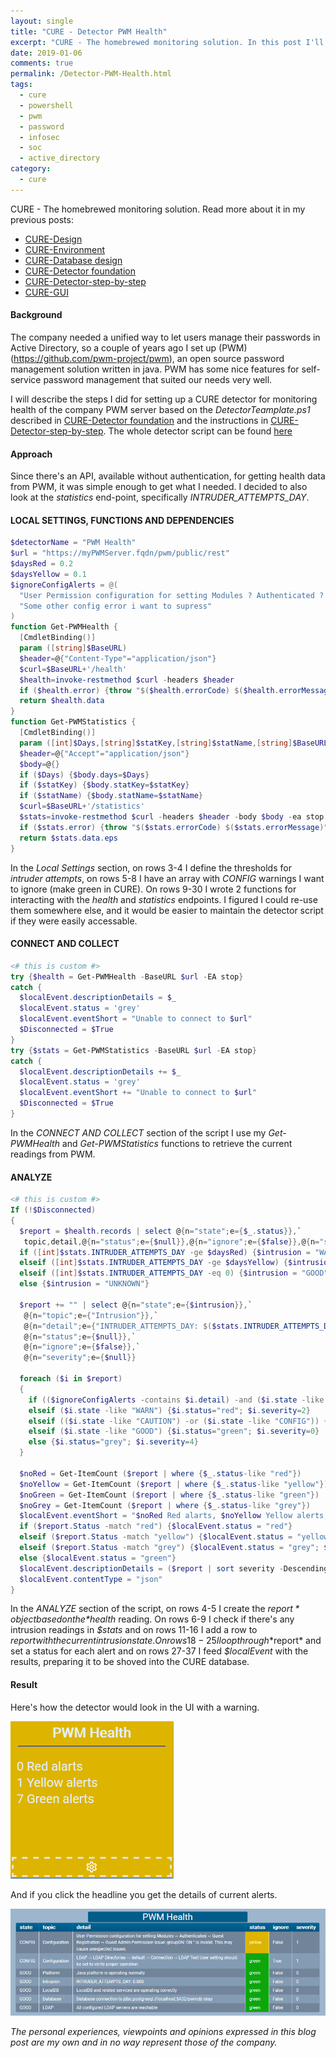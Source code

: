 ```yaml
---
layout: single
title: "CURE - Detector PWM Health"
excerpt: "CURE - The homebrewed monitoring solution. In this post I'll describe the steps for setting up a detector monitoring PWM health."
date: 2019-01-06
comments: true
permalink: /Detector-PWM-Health.html
tags:
  - cure
  - powershell
  - pwm
  - password
  - infosec
  - soc
  - active_directory
category:
  - cure
---
```

CURE - The homebrewed monitoring solution. Read more about it in my previous posts:
- [CURE-Design](/CURE-Design.html)
- [CURE-Environment](/CURE-Environment.html)
- [CURE-Database design](/CURE-Database-design.html)
- [CURE-Detector foundation](/CURE-Detector-foundation.html)
- [CURE-Detector-step-by-step](/CURE-Detector-step-by-step.html)
- [CURE-GUI](/CURE-GUI.html)

#### Background
The company needed a unified way to let users manage their passwords in Active Directory, so a couple of years ago I set up (PWM)(https://github.com/pwm-project/pwm), an open source password management solution written in java. PWM has some nice features for self-service password management that suited our needs very well.

I will describe the steps I did for setting up a CURE detector for monitoring health of the company PWM server based on the *DetectorTeamplate.ps1* described in [CURE-Detector foundation](/CURE-Detector-foundation.html) and the instructions in [CURE-Detector-step-by-step](/CURE-Detector-step-by-step.html).
The whole detector script can be found [here](https://github.com/bofh-m3/CURE/blob/master/Detectors/PWMHealth.ps1)

#### Approach
Since there's an API, available without authentication, for getting health data from PWM, it was simple enough to get what I needed. I decided to also look at the *statistics* end-point, specifically *INTRUDER_ATTEMPTS_DAY*.

#### LOCAL SETTINGS, FUNCTIONS AND DEPENDENCIES
```powershell
$detectorName = "PWM Health"
$url = "https://myPWMServer.fqdn/pwm/public/rest"
$daysRed = 0.2
$daysYellow = 0.1
$ignoreConfigAlerts = @(
  "User Permission configuration for setting Modules ? Authenticated ? Guest Registration ? Guest Admin Permission issue: groupDN: DN '' is invalid.  This may cause unexpected issues."
  "Some other config error i want to supress"
)
function Get-PWMHealth {
  [CmdletBinding()]
  param ([string]$BaseURL)
  $header=@{"Content-Type"="application/json"}
  $curl=$BaseURL+'/health'
  $health=invoke-restmethod $curl -headers $header
  if ($health.error) {throw "$($health.errorCode) $($health.errorMessage)"}
  return $health.data
}
function Get-PWMStatistics {
  [CmdletBinding()]
  param ([int]$Days,[string]$statKey,[string]$statName,[string]$BaseURL)
  $header=@{"Accept"="application/json"}
  $body=@{}
  if ($Days) {$body.days=$Days}
  if ($statKey) {$body.statKey=$statKey}
  if ($statName) {$body.statName=$statName}
  $curl=$BaseURL+'/statistics'
  $stats=invoke-restmethod $curl -headers $header -body $body -ea stop
  if ($stats.error) {throw "$($stats.errorCode) $($stats.errorMessage)"}
  return $stats.data.eps
}
```
In the *Local Settings* section, on rows 3-4 I define the thresholds for *intruder attempts*, on rows 5-8 I have an array with *CONFIG* warnings I want to ignore (make green in CURE). On rows 9-30 I wrote 2 functions for interacting with the *health* and  *statistics* endpoints. I figured I could re-use them somewhere else, and it would be easier to maintain the detector script if they were easily accessable. 

#### CONNECT AND COLLECT
```powershell
<# this is custom #>
try {$health = Get-PWMHealth -BaseURL $url -EA stop}
catch {
  $localEvent.descriptionDetails = $_
  $localEvent.status = 'grey'
  $localEvent.eventShort = "Unable to connect to $url"
  $Disconnected = $True
}
try {$stats = Get-PWMStatistics -BaseURL $url -EA stop}
catch {
  $localEvent.descriptionDetails += $_
  $localEvent.status = 'grey'
  $localEvent.eventShort += "Unable to connect to $url"
  $Disconnected = $True
}
```
In the *CONNECT AND COLLECT* section of the script I use my *Get-PWMHealth* and *Get-PWMStatistics* functions to retrieve the current readings from PWM.

#### ANALYZE
```powershell
<# this is custom #>
If (!$Disconnected)
{
  $report = $health.records | select @{n="state";e={$_.status}},`
   topic,detail,@{n="status";e={$null}},@{n="ignore";e={$false}},@{n="severity";e={$null}}
  if ([int]$stats.INTRUDER_ATTEMPTS_DAY -ge $daysRed) {$intrusion = "WARN"}
  elseif ([int]$stats.INTRUDER_ATTEMPTS_DAY -ge $daysYellow) {$intrusion = "CAUTION"}
  elseif ([int]$stats.INTRUDER_ATTEMPTS_DAY -eq 0) {$intrusion = "GOOD"}
  else {$intrusion = "UNKNOWN"}

  $report += "" | select @{n="state";e={$intrusion}},`
   @{n="topic";e={"Intrusion"}},`
   @{n="detail";e={"INTRUDER_ATTEMPTS_DAY: $($stats.INTRUDER_ATTEMPTS_DAY)"}},`
   @{n="status";e={$null}},`
   @{n="ignore";e={$false}},`
   @{n="severity";e={$null}}

  foreach ($i in $report)
  {
    if (($ignoreConfigAlerts -contains $i.detail) -and ($i.state -like "CONFIG")) {$i.status="green";$i.ignore=$true; $i.severity=1}
    elseif ($i.state -like "WARN") {$i.status="red"; $i.severity=2}
    elseif (($i.state -like "CAUTION") -or ($i.state -like "CONFIG")) {$i.status="yellow"; $i.severity=1}
    elseif ($i.state -like "GOOD") {$i.status="green"; $i.severity=0}
    else {$i.status="grey"; $i.severity=4}   
  }

  $noRed = Get-ItemCount ($report | where {$_.status-like "red"})
  $noYellow = Get-ItemCount ($report | where {$_.status-like "yellow"})
  $noGreen = Get-ItemCount ($report | where {$_.status-like "green"})
  $noGrey = Get-ItemCount ($report | where {$_.status-like "grey"})
  $localEvent.eventShort = "$noRed Red alarts, $noYellow Yellow alerts, $noGreen Green alerts"
  if ($report.Status -match "red") {$localEvent.status = "red"}
  elseif ($report.Status -match "yellow") {$localEvent.status = "yellow"}
  elseif ($report.Status -match "grey") {$localEvent.status = "grey"; $localEvent.eventShort += ", $noGrey Grey alarts"}
  else {$localEvent.status = "green"}
  $localEvent.descriptionDetails = ($report | sort severity -Descending | ConvertTo-Json)
  $localEvent.contentType = "json"
}
```
In the *ANALYZE* section of the script, on rows 4-5 I create the *$report* object based on the *$health* reading. On rows 6-9 I check if there's any intrusion readings in *$stats* and on rows 11-16 I add a row to $report with the current intrusion state.
On rows 18-25 I loop through *$report* and set a status for each alert and on rows 27-37 I feed *$localEvent* with the results, preparing it to be shoved into the CURE database.

#### Result
Here's how the detector would look in the UI with a warning.

![Detector PWM health overview](/assets/images/detector-pwm-health-overview.png)

And if you click the headline you get the details of current alerts.

![Detector PWM health details](/assets/images/detector-pwm-health-details.png)


*The personal experiences, viewpoints and opinions expressed in this blog post are my own and in no way represent those of the company.*



